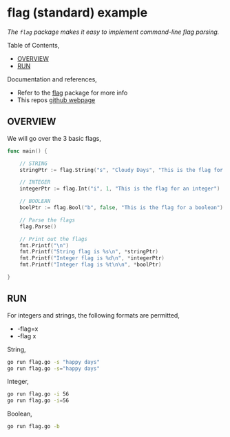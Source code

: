 # flag (standard) example

_The `flag` package makes it easy to implement command-line flag parsing._

Table of Contents,

* [OVERVIEW](https://github.com/JeffDeCola/my-go-examples/tree/master/packages/flag#overview)
* [RUN](https://github.com/JeffDeCola/my-go-examples/tree/master/packages/flag#run)

Documentation and references,

* Refer to the
  [flag](https://golang.org/pkg/flag/)
  package for more info
* This repos [github webpage](https://jeffdecola.github.io/my-go-examples/)

## OVERVIEW

We will go over the 3 basic flags,

```go
func main() {

    // STRING
    stringPtr := flag.String("s", "Cloudy Days", "This is the flag for a string")

    // INTEGER
    integerPtr := flag.Int("i", 1, "This is the flag for an integer")

    // BOOLEAN
    boolPtr := flag.Bool("b", false, "This is the flag for a boolean")

    // Parse the flags
    flag.Parse()

    // Print out the flags
    fmt.Printf("\n")
    fmt.Printf("String flag is %s\n", *stringPtr)
    fmt.Printf("Integer flag is %d\n", *integerPtr)
    fmt.Printf("Integer flag is %t\n\n", *boolPtr)

}
```

## RUN

For integers and strings, the following formats are permitted,

* -flag=x
* -flag x

String,

```bash
go run flag.go -s "happy days"
go run flag.go -s="happy days"
```

Integer,

```bash
go run flag.go -i 56
go run flag.go -i=56
```

Boolean,

```bash
go run flag.go -b
```
